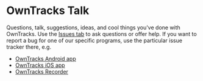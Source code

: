 # OwnTracks Talk

Questions, talk, suggestions, ideas, and cool things you've done with OwnTracks. Use the [Issues tab](https://github.com/owntracks/talk/issues) to ask questions or offer help. If you want to report a bug for one of our specific programs, use the particular issue tracker there, e.g.

* [OwnTracks Android app](https://github.com/owntracks/android/issues)
* [OwnTracks iOS app](https://github.com/owntracks/ios/issues)
* [OwnTracks Recorder](https://github.com/owntracks/recorder/issues)

